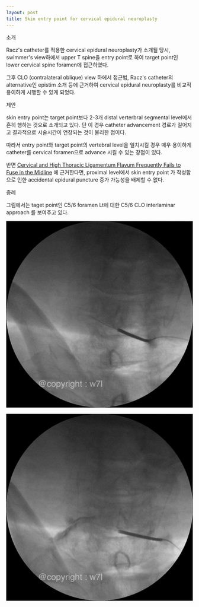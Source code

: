 ```yaml
---
layout: post
title: Skin entry point for cervical epidural neuroplasty
---  
```



소개

Racz's catheter를 적용한 cervical epidural neuroplasty가 소개될 당시, swimmer's view하에서 upper T spine을 entry point로 하여 target point인 lower cervical spine foramen에 접근하였다.   

그후 CLO (contralateral oblique) view 하에서 접근법,  Racz's catheter의 alternative인 epistim 소개 등에 근거하여 cervical epidural neuroplasty를 비교적 용이하게 시행할 수 있게 되었다.   





제안  

skin entry point는 target point보다 2-3개 distal verterbral segmental level에서 흔히 행하는 것으로 소개되고 있다. 단 이 경우  catheter advancement 경로가 길어지고 결과적으로 시술시간이 연장되는 것이 불리한 점이다.   

따라서 entry point와 target point의 vertebral level을 일치시킬 경우 매우 용이하게  catheter를   cervical foramen으로 advance 시킬 수 있는 장점이 있다.

반면 [Cervical and High Thoracic Ligamentum Flavum Frequently Fails to Fuse in the Midline](http://journals.lww.com/surveyanesthesiology/Citation/2004/06000/Cervical_and_High_Thoracic_Ligamentum_Flavum.37.aspx) 에 근거한다면, proximal level에서 skin entry  point 가 작성함으로 인한 accidental epidural puncture  증가 가능성을 배제할 수 없다.     



증례

그림에서는 taget point인 C5/6 foramen Lt에 대한 C5/6 CLO interlaminar approach 를 보여주고 있다.     

![그림](/images/CxEpiduralNeuroplasty/epistim1.png)      

![그림](/images/CxEpiduralNeuroplasty/epistim2.png)
